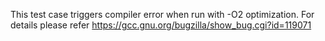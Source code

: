This test case triggers compiler error when run with -O2 optimization. For details please refer https://gcc.gnu.org/bugzilla/show_bug.cgi?id=119071
